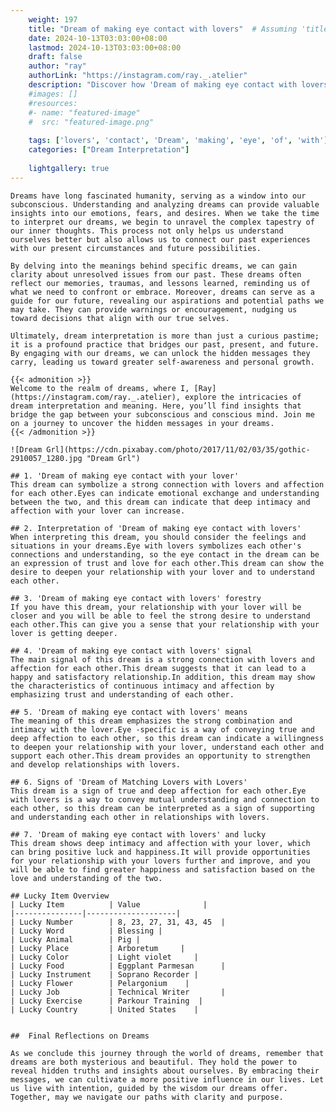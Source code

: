 ```yaml
---
    weight: 197
    title: "Dream of making eye contact with lovers"  # Assuming 'title' column exists
    date: 2024-10-13T03:03:00+08:00
    lastmod: 2024-10-13T03:03:00+08:00
    draft: false
    author: "ray"
    authorLink: "https://instagram.com/ray._.atelier"
    description: "Discover how 'Dream of making eye contact with lovers' can interpret your future and uncover its significant meanings in your life."
    #images: []
    #resources:
    #- name: "featured-image"
    #  src: "featured-image.png"
    
    tags: ['lovers', 'contact', 'Dream', 'making', 'eye', 'of', 'with']
    categories: ["Dream Interpretation"]
    
    lightgallery: true
---
```

    
    Dreams have long fascinated humanity, serving as a window into our subconscious. Understanding and analyzing dreams can provide valuable insights into our emotions, fears, and desires. When we take the time to interpret our dreams, we begin to unravel the complex tapestry of our inner thoughts. This process not only helps us understand ourselves better but also allows us to connect our past experiences with our present circumstances and future possibilities.
    
    By delving into the meanings behind specific dreams, we can gain clarity about unresolved issues from our past. These dreams often reflect our memories, traumas, and lessons learned, reminding us of what we need to confront or embrace. Moreover, dreams can serve as a guide for our future, revealing our aspirations and potential paths we may take. They can provide warnings or encouragement, nudging us toward decisions that align with our true selves.
    
    Ultimately, dream interpretation is more than just a curious pastime; it is a profound practice that bridges our past, present, and future. By engaging with our dreams, we can unlock the hidden messages they carry, leading us toward greater self-awareness and personal growth.
    
    {{< admonition >}}
    Welcome to the realm of dreams, where I, [Ray](https://instagram.com/ray._.atelier), explore the intricacies of dream interpretation and meaning. Here, you’ll find insights that bridge the gap between your subconscious and conscious mind. Join me on a journey to uncover the hidden messages in your dreams.
    {{< /admonition >}}
    
    ![Dream Grl](https://cdn.pixabay.com/photo/2017/11/02/03/35/gothic-2910057_1280.jpg "Dream Grl")
    
    ## 1. 'Dream of making eye contact with your lover'
    This dream can symbolize a strong connection with lovers and affection for each other.Eyes can indicate emotional exchange and understanding between the two, and this dream can indicate that deep intimacy and affection with your lover can increase.
    
    ## 2. Interpretation of 'Dream of making eye contact with lovers'
    When interpreting this dream, you should consider the feelings and situations in your dreams.Eye with lovers symbolizes each other's connections and understanding, so the eye contact in the dream can be an expression of trust and love for each other.This dream can show the desire to deepen your relationship with your lover and to understand each other.
    
    ## 3. 'Dream of making eye contact with lovers' forestry
    If you have this dream, your relationship with your lover will be closer and you will be able to feel the strong desire to understand each other.This can give you a sense that your relationship with your lover is getting deeper.
    
    ## 4. 'Dream of making eye contact with lovers' signal
    The main signal of this dream is a strong connection with lovers and affection for each other.This dream suggests that it can lead to a happy and satisfactory relationship.In addition, this dream may show the characteristics of continuous intimacy and affection by emphasizing trust and understanding of each other.
    
    ## 5. 'Dream of making eye contact with lovers' means
    The meaning of this dream emphasizes the strong combination and intimacy with the lover.Eye -specific is a way of conveying true and deep affection to each other, so this dream can indicate a willingness to deepen your relationship with your lover, understand each other and support each other.This dream provides an opportunity to strengthen and develop relationships with lovers.
    
    ## 6. Signs of 'Dream of Matching Lovers with Lovers'
    This dream is a sign of true and deep affection for each other.Eye with lovers is a way to convey mutual understanding and connection to each other, so this dream can be interpreted as a sign of supporting and understanding each other in relationships with lovers.
    
    ## 7. 'Dream of making eye contact with lovers' and lucky
    This dream shows deep intimacy and affection with your lover, which can bring positive luck and happiness.It will provide opportunities for your relationship with your lovers further and improve, and you will be able to find greater happiness and satisfaction based on the love and understanding of the two.
    
    ## Lucky Item Overview
    | Lucky Item          | Value              |
    |---------------|--------------------|
    | Lucky Number        | 8, 23, 27, 31, 43, 45  |
    | Lucky Word          | Blessing |
    | Lucky Animal        | Pig |
    | Lucky Place         | Arboretum     |
    | Lucky Color         | Light violet     |
    | Lucky Food          | Eggplant Parmesan      |
    | Lucky Instrument    | Soprano Recorder |
    | Lucky Flower        | Pelargonium    |
    | Lucky Job           | Technical Writer       |
    | Lucky Exercise      | Parkour Training  |
    | Lucky Country       | United States    |
    
    
    ##  Final Reflections on Dreams
    
    As we conclude this journey through the world of dreams, remember that dreams are both mysterious and beautiful. They hold the power to reveal hidden truths and insights about ourselves. By embracing their messages, we can cultivate a more positive influence in our lives. Let us live with intention, guided by the wisdom our dreams offer. Together, may we navigate our paths with clarity and purpose.
    